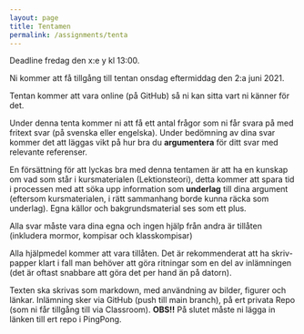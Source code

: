 ```yaml
---
layout: page
title: Tentamen
permalink: /assignments/tenta
---
```


Deadline fredag den x:e y kl 13:00.

Ni kommer att få tillgång till tentan onsdag eftermiddag den 2:a juni 2021.

Tentan kommer att vara online (på GitHub) så ni kan sitta vart ni känner för det.

Under denna tenta kommer ni att få ett antal frågor som ni får svara på med fritext svar (på svenska eller engelska). Under bedömning av dina svar kommer det att läggas vikt på hur bra du **argumentera** för ditt svar med relevante referenser.

En försättning för att lyckas bra med denna tentamen är att ha en kunskap om vad som står i kursmaterialen (Lektionsteori), detta kommer att spara tid i processen med att söka upp information som **underlag** till dina argument (eftersom kursmaterialen, i rätt sammanhang borde kunna räcka som underlag). Egna källor och bakgrundsmaterial ses som ett plus.

Alla svar måste vara dina egna och ingen hjälp från andra är tillåten (inkludera mormor, kompisar och klasskompisar)

Alla hjälpmedel kommer att vara tillåten. Det är rekommenderat att ha skriv-papper klart i fall man behöver att göra ritningar som en del av inlämningen (det är oftast snabbare att göra det per hand än på datorn).

Texten ska skrivas som markdown, med användning av bilder, figurer och länkar. 
Inlämning sker via GitHub (push till main branch), på ert privata Repo (som ni får tillgång till via Classroom). 
**OBS!!** På slutet måste ni lägga in länken till ert repo i PingPong.